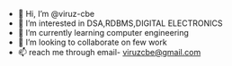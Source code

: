 - 👋 Hi, I’m @viruz-cbe
- 👀 I’m interested in DSA,RDBMS,DIGITAL ELECTRONICS
- 🌱 I’m currently learning computer engineering
- 💞️ I’m looking to collaborate on few work 
- 📫 reach me through email- viruzcbe@gmail.com

<!---
viruz-cbe/viruz-cbe is a ✨ special ✨ repository because its `README.md` (this file) appears on your GitHub profile.
You can click the Preview link to take a look at your changes.
--->
